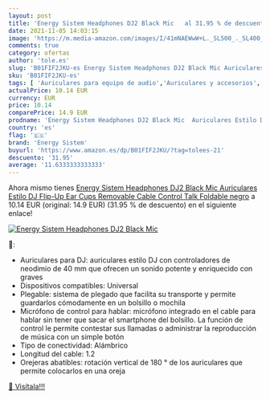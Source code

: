 ```yaml
---
layout: post
title: 'Energy Sistem Headphones DJ2 Black Mic   al 31.95 % de descuento'
date: 2021-11-05 14:03:15
image: 'https://m.media-amazon.com/images/I/41mNAEWwW+L._SL500_._SL400_.jpg'
comments: true
category: ofertas
author: 'tole.es'
slug: 'B01FIF2JKU-es Energy Sistem Headphones DJ2 Black Mic Auriculares Estilo...'
sku: 'B01FIF2JKU-es'
tags: [ 'Auriculares para equipo de audio','Auriculares y accesorios','Electrónica','auriculares','energy sistem', ]
actualPrice: 10.14 EUR
currency: EUR
price: 10.14
comparePrice: 14.9 EUR
prodname: 'Energy Sistem Headphones DJ2 Black Mic  Auriculares Estilo DJ  Flip-Up Ear Cups  Removable Cable  Control Talk  Foldable   negro'
country: 'es'
flag: '🇪🇸'
brand: 'Energy Sistem'
buyurl: 'https://www.amazon.es/dp/B01FIF2JKU/?tag=tolees-21'
descuento: '31.95'
average: '11.6333333333333'
---
```


Ahora mismo tienes [Energy Sistem Headphones DJ2 Black Mic  Auriculares Estilo DJ  Flip-Up Ear Cups  Removable Cable  Control Talk  Foldable   negro](https://www.amazon.es/dp/B01FIF2JKU/?tag=tolees-21) a 10.14 EUR (original: 14.9 EUR) (31.95 %  de descuento) en el siguiente enlace!

[![Energy Sistem Headphones DJ2 Black Mic  ](https://m.media-amazon.com/images/I/41mNAEWwW+L._SL500_._SL400_.jpg)](https://www.amazon.es/dp/B01FIF2JKU/?tag=tolees-21)

🔎:

- Auriculares para DJ: auriculares estilo DJ con controladores de neodimio de 40 mm que ofrecen un sonido potente y enriquecido con graves
- Dispositivos compatibles: Universal
- Plegable: sistema de plegado que facilita su transporte y permite guardarlos cómodamente en un bolsillo o mochila
- Micrófono de control para hablar: micrófono integrado en el cable para hablar sin tener que sacar el smartphone del bolsillo. La función de control le permite contestar sus llamadas o administrar la reproducción de música con un simple botón
- Tipo de conectividad: Alámbrico
- Longitud del cable: 1.2
- Orejeras abatibles: rotación vertical de 180 ° de los auriculares que permite colocarlos en una oreja

[🛒 Visítala!!!](https://www.amazon.es/dp/B01FIF2JKU/?tag=tolees-21)
